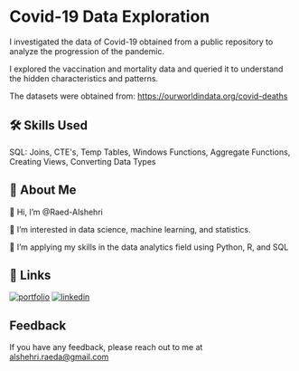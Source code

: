 
# Covid-19 Data Exploration

 I investigated the data of Covid-19 obtained from a public repository to analyze the progression of the pandemic.

I explored the vaccination and mortality data and queried it to understand the hidden characteristics and patterns.

The datasets were obtained from: https://ourworldindata.org/covid-deaths



## 🛠 Skills Used
SQL: Joins, CTE's, Temp Tables, Windows Functions, Aggregate Functions, Creating Views, Converting Data Types


## 🚀 About Me
👋 Hi, I’m @Raed-Alshehri

👀 I’m interested in data science, machine learning, and statistics.

🌱 I’m applying my skills in the data analytics field using Python, R, and SQL


## 🔗 Links
[![portfolio](https://img.shields.io/badge/my_portfolio-000?style=for-the-badge&logo=ko-fi&logoColor=white)](https://raed-alshehri.github.io/RaedAlshehri.github.io/)
[![linkedin](https://img.shields.io/badge/linkedin-0A66C2?style=for-the-badge&logo=linkedin&logoColor=white)](https://www.linkedin.com/in/raedalshehri/)


## Feedback

If you have any feedback, please reach out to me at alshehri.raeda@gmail.com

